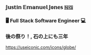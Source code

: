 ### 𝕁𝕦𝕤𝕥𝕚𝕟 𝔼𝕞𝕒𝕟𝕦𝕖𝕝 𝕁𝕠𝕟𝕖𝕤 🇳🇬
### 🖥 Full Stack Software Engineer 💻 
### 後の祭り！, 石の上にも三年
https://useiconic.com/icons/globe/
